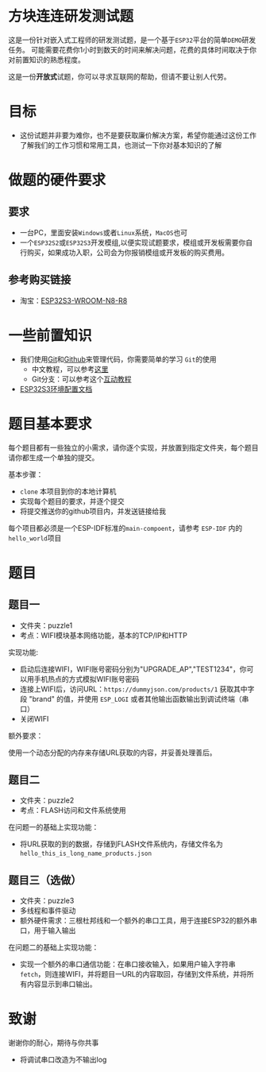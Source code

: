 # 方块连连研发测试题
这是一份针对嵌入式工程师的研发测试题，是一个基于`ESP32`平台的简单`DEMO`研发任务。
可能需要花费你1小时到数天的时间来解决问题，花费的具体时间取决于你对前置知识的熟悉程度。

这是一份**开放式**试题，你可以寻求互联网的帮助，但请不要让别人代劳。

# 目标
+ 这份试题并非要为难你，也不是要获取廉价解决方案，希望你能通过这份工作了解我们的工作习惯和常用工具，也测试一下你对基本知识的了解

# 做题的硬件要求
## 要求
+ 一台PC，里面安装`Windows`或者`Linux`系统，`MacOS`也可
+ 一个`ESP32S2`或`ESP32S3`开发模组,以便实现试题要求，模组或开发板需要你自行购买，如果成功入职，公司会为你报销模组或开发板的购买费用。

## 参考购买链接

+ 淘宝：[ESP32S3-WROOM-N8-R8](https://item.taobao.com/item.htm?spm=a21n57.1.0.0.792d7e4cr8fqAx&id=669443108979&ns=1&abbucket=2#detail)


# 一些前置知识
+ 我们使用[Git](https://git-scm.com/)和[Github](https://github.com)来管理代码，你需要简单的学习 `Git`的使用
  + 中文教程，可以参考[这里](https://www.liaoxuefeng.com/wiki/896043488029600)
  + Git分支：可以参考这个[互动教程](https://learngitbranching.js.org/)
+ [ESP32S3环境配置文档](https://docs.espressif.com/projects/esp-idf/zh_CN/v4.4/esp32s3/get-started/index.html)

# 题目基本要求
每个题目都有一些独立的小需求，请你逐个实现，并放置到指定文件夹，每个题目请你都生成一个单独的提交。

基本步骤：
+ `clone` 本项目到你的本地计算机
+ 实现每个题目的要求，并逐个提交
+ 将提交推送你的github项目内，并发送链接给我

每个项目都必须是一个ESP-IDF标准的`main-compoent`，请参考 `ESP-IDF` 内的 `hello_world`项目

# 题目
## 题目一
+ 文件夹：puzzle1
+ 考点：WIFI模块基本网络功能，基本的TCP/IP和HTTP

实现功能:

+ 启动后连接WIFI，WIFI账号密码分别为"UPGRADE_AP","TEST1234"，你可以用手机热点的方式模拟WIFI账号密码
+ 连接上WIFI后，访问URL：`https://dummyjson.com/products/1` 获取其中字段 "brand" 的值，并使用 `ESP_LOGI` 或者其他输出函数输出到调试终端（串口）
+ 关闭WIFI

额外要求：

使用一个动态分配的内存来存储URL获取的内容，并妥善处理善后。

## 题目二
+ 文件夹：puzzle2
+ 考点：FLASH访问和文件系统使用

在问题一的基础上实现功能：

+ 将URL获取的到的数据，存储到FLASH文件系统内，存储文件名为`hello_this_is_long_name_products.json`


## 题目三（选做）
+ 文件夹：puzzle3
+ 多线程和事件驱动
+ 额外硬件需求：三根杜邦线和一个额外的串口工具，用于连接ESP32的额外串口，用于输入输出

在问题二的基础上实现功能：

+ 实现一个额外的串口通信功能：在串口接收输入，如果用户输入字符串`fetch`，则连接WIFI，并将题目一URL的内容取回，存储到文件系统，并将所有内容显示到串口输出。

# 致谢

谢谢你的耐心，期待与你共事


+ 将调试串口改造为不输出log




